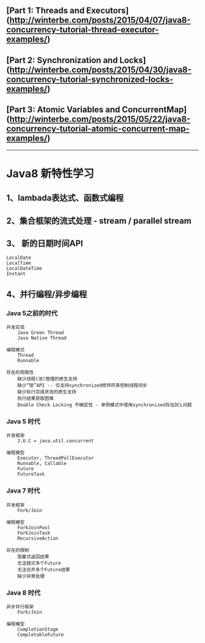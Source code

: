 ## [Part 1: Threads and Executors] (http://winterbe.com/posts/2015/04/07/java8-concurrency-tutorial-thread-executor-examples/)

## [Part 2: Synchronization and Locks] (http://winterbe.com/posts/2015/04/30/java8-concurrency-tutorial-synchronized-locks-examples/)

## [Part 3: Atomic Variables and ConcurrentMap] (http://winterbe.com/posts/2015/05/22/java8-concurrency-tutorial-atomic-concurrent-map-examples/)


-------


# Java8 新特性学习

## 1、lambada表达式、函数式编程



## 2、集合框架的流式处理 - stream / parallel stream




## 3、 新的日期时间API
	LocalDate
	LocalTime
	LocalDateTime
	Instant


## 4、并行编程/异步编程

### Java 5之前的时代
	并发实现
		Java Green Thread
		Java Native Thread

	编程模式
		Thread
		Runnable
	
	存在的局限性
		缺少线程(池)管理的原生支持
		缺少“锁”API -- 仅支持synchronized修饰符来控制线程同步
		缺少执行完成状态的原生支持
		执行结果获取困难 
		Double Check Locking 不确定性 - 单例模式中使用synchronized存在DCL问题



### Java 5 时代
	并发框架
		J.U.C = java.util.concurrent
	
	编程模型
		Executor, ThreadPollExecutor
		Runnable, Callable
		Future
		FutureTask


### Java 7 时代
	并发框架
		Fork/Join

	编程模型
		ForkJoinPool
		ForkJoinTask
		RecursiveAction

	存在的限制
		阻塞式返回结果
		无法链式多个Future
		无法合并多个Future结果
		缺少异常处理	


### Java 8 时代
	异步并行框架 
		Fork/Join
	
	编程模型
		CompletionStage
		CompletableFuture
		
		


